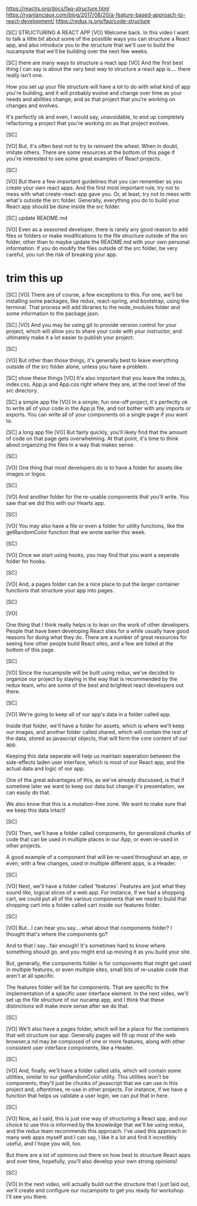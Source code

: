 https://reactjs.org/docs/faq-structure.html
https://ryanlanciaux.com/blog/2017/08/20/a-feature-based-approach-to-react-development/
https://redux.js.org/faq/code-structure

[SC]
STRUCTURING A REACT APP
[VO]
Welcome back. In this video I want to talk a little bit about some of the possible ways you can structure a React app, and also introduce you to the structure that we'll use to build the nucampsite that we'll be building over the next few weeks.

[SC]
there are many ways to structure a react app
[VO]
And the first best thing I can say is about the very best way to structure a react app is.... there really isn't one.

How you set up your file structure will have a lot to do with what kind of app you're building, and it will probably evolve and change over time as your needs and abilities change, and as that project that you're working on changes and evolves.

It's perfectly ok and even, I would say, unavoidable, to end up completely refactoring a project that you're working on as that project evolves.

[SC]

[VO]
But, it's often best not to try to reinvent the wheel. When in doubt, imitate others. There are some resources at the bottom of this page if you're interested to see some great examples of React projects.

[SC]

[VO]
But there a few important guidelines that you can remember as you create your own react apps.
And the first most important rule, try not to mess with what create-react-app gave you. Or, at least, try not to mess with what's outside the src folder. Generally, everything you do to build your React app should be done inside the src folder.

[SC]
update README.md

[VO]
Even as a seasoned developer, there is rarely any good reason to add files or folders or make modifications to the file structure outside of the src folder, other than to maybe update the README.md with your own personal information. If you do modify the files outside of the src folder, be very careful, you run the risk of breaking your app.

# trim this up

[SC]
[VO]
There are of course, a few exceptions to this. For one, we'll be installing some packages, like redux, react-spring, and bootstrap, using the terminal. That process will add libraries to the node_modules folder and some information to the package.json.

[SC]
[VO]
And you may be using git to provide version control for your project, which will allow you to share your code with your instructor, and ultimately make it a lot easier to publish your project.

[SC]

[VO]
But other than those things, it's generally best to leave everything outside of the src folder alone, unless you have a problem.

[SC]
show these things
[VO]
It's also important that you leave the index.js, index.css, App.js and App.css right where they are, at the root level of the src directory.

[SC]
a simple app file
[VO]
In a simple, fun one-off project, it's perfectly ok to write all of your code in the App.js file, and not bother with any imports or exports. You can write all of your components on a single page if you want to.

[SC]
a long app file
[VO]
But fairly quickly, you'll likely find that the amount of code on that page gets overwhelming. At that point, it's time to think about organizing the files in a way that makes sense.

[SC]

[VO]
One thing that most developers do is to have a folder for assets like images or logos.

[SC]

[VO]
And another folder for the re-usable components that you'll write. You saw that we did this with our Hearts app.

[SC]

[VO]
You may also have a file or even a folder for utility functions, like the getRandomColor function that we wrote earlier this week.

[SC]

[VO]
Once we start using hooks, you may find that you want a seperate folder for hooks.

[SC]

[VO]
And, a pages folder can be a nice place to put the larger container functions that structure your app into pages.

[SC]

[VO]

One thing that I think really helps is to lean on the work of other developers. People that have been developing React sites for a while usually have good reasons for doing what they do. There are a number of great resources for seeing how other people build React sites, and a few are listed at the bottom of this page.

[SC]

[VO]
Since the nucampsite will be built using redux, we've decided to organize our project by staying in the way that is recommended by the redux team, who are some of the best and brightest react developers out there.

[SC]

[VO]
We're going to keep all of our app's data in a folder called app.

Inside that folder, we'll have a folder for assets, which is where we'll keep our images, and another folder called shared, which will contain the rest of the data, stored as javascript objects, that will form the core content of our app.

Keeping this data seperate will help us maintain seperation between the side-effects laden user interface, which is most of our React app, and the actual data and logic of our app.

One of the great advantages of this, as we've already discussed, is that if sometime later we want to keep our data but change it's presentation, we can easily do that.

We also know that this is a mutation-free zone. We want to make sure that we keep this data intact!

[SC]

[VO]
Then, we'll have a folder called components, for generalized chunks of code that can be used in multiple places in our App, or even re-used in other projects.

A good example of a component that will be re-used throughout an app, or even, with a few changes, used in multiple different apps, is a Header.

[SC]

[VO]
Next, we'll have a folder called 'features'. Features are just what they sound like, logical slices of a web app. For instance, if we had a shopping cart, we could put all of the various components that we need to build that shopping cart into a folder called cart inside our features folder.

[SC]

[VO]
But...I can hear you say....what about that components folder? I thought that's where the components go?

And to that I say...fair enough! It's sometimes hard to know where something should go, and you might end up moving it as you build your site.

But, generally, the components folder is for components that might get used in multiple features, or even multiple sites, small bits of re-usable code that aren't at all specific.

The features folder will be for components. That are specific to the implementation of a specific user interface element. In the next video, we'll set up the file structure of our nucamp app, and I think that these distinctions will make more sense after we do that.

[SC]

[VO]
We'll also have a pages folder, which will be a place for the containers that will structure our app. Generally pages will fill up most of the web browser,a nd may be composed of one or more features, along with other consistent user interface components, like a Header.

[SC]

[VO]
And, finally, we'll have a folder called utils, which will contain some utilities, similar to our getRandomColor utility. This utilities won't be components, they'll just be chunks of javascript that we can use in this project and, oftentimes, re-use in other projects. For instance, if we have a function that helps us validate a user login, we can put that in here.

[SC]

[VO]
Now, as I said, this is just one way of structuring a React app, and our choice to use this is informed by the knowledge that we'll be using redux, and the redux team recommends this approach. I've used this approach in many web apps myself and I can say, I like it a lot and find it incredibly useful, and I hope you will, too.

But there are a lot of opinions out there on how best to structure React apps and over time, hopefully, you'll also develop your own strong opinions!

[SC]

[VO]
In the next video, will actually build out the structure that I just laid out, we'll create and configure our nucampsite to get you ready for workshop. I'll see you there.
